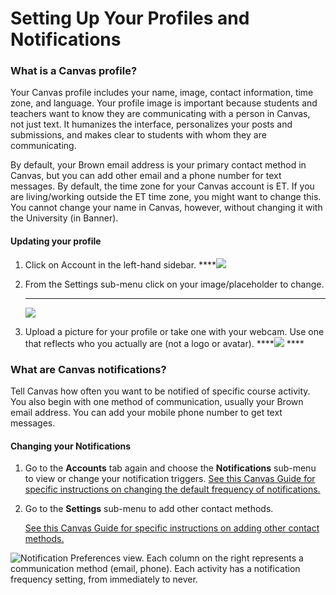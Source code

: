 # Setting Up Your Profiles and Notifications

### What is a Canvas profile? 

Your Canvas profile includes your name, image, contact information, time zone, and language. Your profile image is important because students and teachers want to know they are communicating with a person in Canvas, not just text. It humanizes the interface, personalizes your posts and submissions, and makes clear to students with whom they are communicating.  
  
By default, your Brown email address is your primary contact method in Canvas, but you can add other email and a phone number for text messages. By default, the time zone for your Canvas account is ET. If you are living/working outside the ET time zone, you might want to change this. You cannot change your name in Canvas, however, without changing it with the University \(in Banner\).

#### Updating your profile

1. Click on Account in the left-hand sidebar.  ****![](https://lh5.googleusercontent.com/i1HGJtz79BiYwXc0tpChH4gH3MKpaswhbRg4CPBd5eJjfQH1nEljtnpdmWrZj2S4kDDZ0VUzVbRIqixPMMFNQ12a54AI5V6auvWion7AxOkgBC-NjjCkbiSQcTOadTUjCEscUTSw) 
2. From the Settings sub-menu click on your image/placeholder to change.    
  
  
   ****

   ![](https://lh5.googleusercontent.com/keiMFKpVKrjWa-rRx7JpevhkqYP0IjINhS8xlUD2aYBI38fv3sCvek_4zxD9C4d6WyBEocF9irKBhboHI3Lf8IDpsZ1dX3PweSSPtKWWAAhyZqjopjKVkWyQvyRMRiTxyYAYDRLL)  

3. Upload a picture for your profile or take one with your webcam. Use one that reflects who you actually are \(not a logo or avatar\).  ****![](https://lh6.googleusercontent.com/OIqkLggFvJkamc-2Fui_E2U3z_ohje9o9GH8s7leFQzicshjbau9SQgcWNGfgrYYLnrXQczXA9XrKtgZbuCWb55Cc9Dfv_lBB-p8KYdOi-AhAQg5NuzFYd_yNBA3Wpv109puxMdL)  ****

### What are Canvas notifications? 

Tell Canvas how often you want to be notified of specific course activity. You also begin with one method of communication, usually your Brown email address. You can add your mobile phone number to get text messages.  

#### Changing your Notifications

1. Go to the **Accounts** tab again and choose the **Notifications** sub-menu to view or change your notification triggers.  [See this Canvas Guide for specific instructions on changing the default frequency of notifications.](https://guides.instructure.com/m/4152/l/719738-how-do-i-set-my-canvas-notification-preferences-as-an-instructor) 
2. Go to the **Settings** sub-menu to add other contact methods. 

   [See this Canvas Guide for specific instructions on adding other contact methods.](https://guides.instructure.com/m/4152/l/719736-how-do-i-add-contact-methods-to-receive-canvas-notifications-as-an-instructor)

![Notification Preferences view. Each column on the right represents a communication method \(email, phone\). Each activity has a notification frequency setting, from immediately to never. ](https://lh3.googleusercontent.com/VqJGI9F9Uon8LvD0sMXBLYg9MugTU-savNp250ZzWfFR3r8HjgQZcITROdrVCAY2y2M57G7KpQp-c2Jl34PKYro0iM3dNbik3MAEEs2KjaAZCQQMvGfGqd7gb2C8hvACIbOmfDAD)

###  

